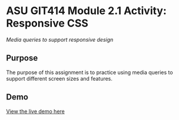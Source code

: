 # ASU GIT414 Module 2.1 Activity: Responsive CSS

_Media queries to support responsive design_

## Purpose

The purpose of this assignment is to practice using media queries to support different screen sizes and features.

## Demo

[View the live demo here](https://dylan-adams-webdev.github.io/viewport)
